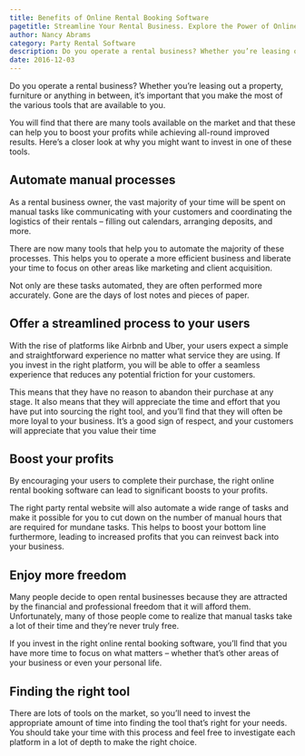 ```yaml
---
title: Benefits of Online Rental Booking Software
pagetitle: Streamline Your Rental Business. Explore the Power of Online Booking Software
author: Nancy Abrams
category: Party Rental Software
description: Do you operate a rental business? Whether you’re leasing out a property, furniture or anything in between, it’s important that you make the most of the various tools that are available to you.
date: 2016-12-03
---
```


<p>Do you operate a rental business? Whether you’re leasing out
a property, furniture or anything in between, it’s important that you make the
most of the various tools that are available to you.</p>
<p>You will find that there are many tools available on the
market and that these can help you to boost your profits while achieving
all-round improved results. Here’s a closer look at why you might want to
invest in one of these tools.</p>
<h2>Automate manual processes</h2>
<p>As a rental business owner, the vast majority of your time
will be spent on manual tasks like communicating with your customers and
coordinating the logistics of their rentals – filling out calendars, arranging
deposits, and more.</p><p>There are now many tools that help you to automate the
majority of these processes. This helps you to operate a more efficient
business and liberate your time to focus on other areas like marketing and
client acquisition.</p><p>Not only are these tasks automated, they are often performed
more accurately. Gone are the days of lost notes and pieces of paper.</p>
<h2>Offer a streamlined process to your users</h2>
<p>With the rise of platforms like Airbnb and Uber, your users
expect a simple and straightforward experience no matter what service they are
using. If you invest in the right platform, you will be able to offer a
seamless experience that reduces any potential friction for your customers.</p>
<p>This means that they have no reason to abandon their
purchase at any stage. It also means that they will appreciate the time and
effort that you have put into sourcing the right tool, and you’ll find that
they will often be more loyal to your business. It’s a good sign of respect,
and your customers will appreciate that you value their time</p>
<h2>Boost your profits</h2>
<p>By encouraging your users to complete their purchase, the
right online rental booking software can lead to significant boosts to your
profits.</p>
<p>The right party rental website will also automate a wide
range of tasks and make it possible for you to cut down on the number of manual
hours that are required for mundane tasks. This helps to boost your bottom line
furthermore, leading to increased profits that you can reinvest back into your
business.</p>
<h2>Enjoy more freedom</h2>
<p>Many people decide to open rental businesses because they
are attracted by the financial and professional freedom that it will afford
them. Unfortunately, many of those people come to realize that manual tasks
take a lot of their time and they’re never truly free.</p><p>If you invest in the right online rental booking software,
you’ll find that you have more time to focus on what matters – whether that’s
other areas of your business or even your personal life.</p><h2>Finding the right tool</h2><p>There are lots of tools on the market, so you’ll need to
invest the appropriate amount of time into finding the tool that’s right for
your needs. You should take your time with this process and feel free to
investigate each platform in a lot of depth to make the right choice.</p>
